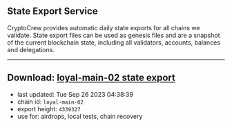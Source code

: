 ## State Export Service
CryptoCrew provides automatic daily state exports for all chains we validate. State export files can be used as genesis files and are a snapshot of the current blockchain state, including all validators, accounts, balances and delegations.

---
**Download: [loyal-main-02 state export](https://dl.ccvalidators.com/SERVICE/loyal/loyal-main-02_export_4339327.json)**
---

- last updated: Tue Sep 26 2023 04:38:39
- chain id: `loyal-main-02`
- export height: `4339327`
- use for: airdrops, local tests, chain recovery
